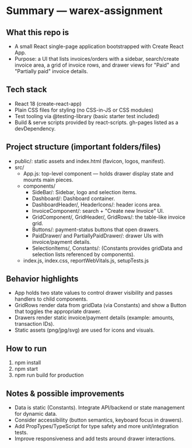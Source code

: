 Summary — warex-assignment
====================================

What this repo is
-----------------
- A small React single-page application bootstrapped with Create React App.
- Purpose: a UI that lists invoices/orders with a sidebar, search/create invoice area, a grid of invoice rows, and drawer views for "Paid" and "Partially paid" invoice details.

Tech stack
----------
- React 18 (create-react-app)
- Plain CSS files for styling (no CSS-in-JS or CSS modules)
- Test tooling via @testing-library (basic starter test included)
- Build & serve scripts provided by react-scripts. gh-pages listed as a devDependency.

Project structure (important folders/files)
-------------------------------------------
- public/: static assets and index.html (favicon, logos, manifest).
- src/
  - App.js: top-level component — holds drawer display state and mounts main pieces.
  - components/
    - SideBar/: Sidebar, logo and selection items.
    - Dashboard/: Dashboard container.
    - DashboardHeader/, HeaderIcons/: header icons area.
    - InvoiceComponent/: search + "Create new Invoice" UI.
    - GridComponent/, GridHeader/, GridRows/: the table-like invoice grid.
    - Buttons/: payment-status buttons that open drawers.
    - PaidDrawer/ and PartiallyPaidDrawer/: drawer UIs with invoice/payment details.
    - SelectionItems/, Constants/: (Constants provides gridData and selection lists referenced by components).
  - index.js, index.css, reportWebVitals.js, setupTests.js

Behavior highlights
-------------------
- App holds two state values to control drawer visibility and passes handlers to child components.
- GridRows render data from gridData (via Constants) and show a Button that toggles the appropriate drawer.
- Drawers render static invoice/payment details (example: amounts, transaction IDs).
- Static assets (png/jpg/svg) are used for icons and visuals.

How to run
----------
1. npm install
2. npm start
3. npm run build for production

Notes & possible improvements
-----------------------------
- Data is static (Constants). Integrate API/backend or state management for dynamic data.
- Consider accessibility (button semantics, keyboard focus in drawers).
- Add PropTypes/TypeScript for type safety and more unit/integration tests.
- Improve responsiveness and add tests around drawer interactions.
